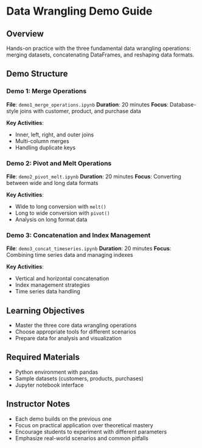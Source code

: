 # Data Wrangling Demo Guide

## Overview
Hands-on practice with the three fundamental data wrangling operations: merging datasets, concatenating DataFrames, and reshaping data formats.

## Demo Structure

### Demo 1: Merge Operations
**File**: `demo1_merge_operations.ipynb`
**Duration**: 20 minutes
**Focus**: Database-style joins with customer, product, and purchase data

**Key Activities**:
- Inner, left, right, and outer joins
- Multi-column merges
- Handling duplicate keys

### Demo 2: Pivot and Melt Operations
**File**: `demo2_pivot_melt.ipynb`
**Duration**: 20 minutes
**Focus**: Converting between wide and long data formats

**Key Activities**:
- Wide to long conversion with `melt()`
- Long to wide conversion with `pivot()`
- Analysis on long format data

### Demo 3: Concatenation and Index Management
**File**: `demo3_concat_timeseries.ipynb`
**Duration**: 20 minutes
**Focus**: Combining time series data and managing indexes

**Key Activities**:
- Vertical and horizontal concatenation
- Index management strategies
- Time series data handling

## Learning Objectives
- Master the three core data wrangling operations
- Choose appropriate tools for different scenarios
- Prepare data for analysis and visualization

## Required Materials
- Python environment with pandas
- Sample datasets (customers, products, purchases)
- Jupyter notebook interface

## Instructor Notes
- Each demo builds on the previous one
- Focus on practical application over theoretical mastery
- Encourage students to experiment with different parameters
- Emphasize real-world scenarios and common pitfalls
